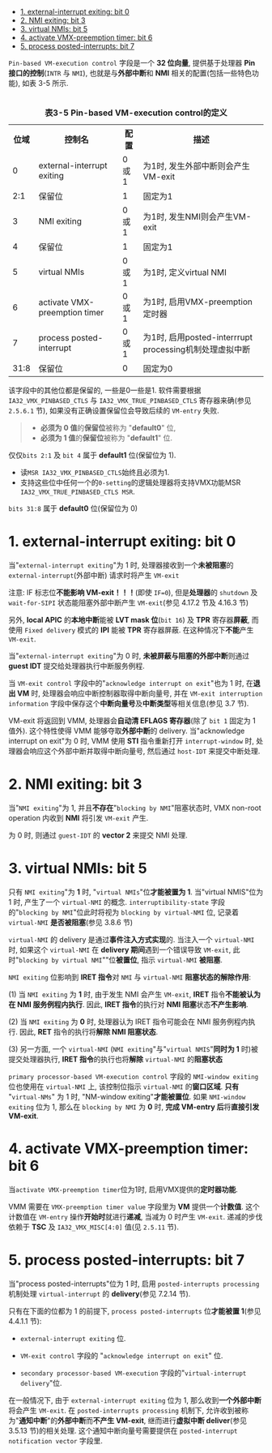 
<!-- @import "[TOC]" {cmd="toc" depthFrom=1 depthTo=6 orderedList=false} -->

<!-- code_chunk_output -->

- [1. external-interrupt exiting: bit 0](#1-external-interrupt-exiting-bit-0)
- [2. NMI exiting: bit 3](#2-nmi-exiting-bit-3)
- [3. virtual NMIs: bit 5](#3-virtual-nmis-bit-5)
- [4. activate VMX-preemption timer: bit 6](#4-activate-vmx-preemption-timer-bit-6)
- [5. process posted-interrupts: bit 7](#5-process-posted-interrupts-bit-7)

<!-- /code_chunk_output -->

`Pin-based VM-execution control` 字段是一个 **32 位向量**, 提供基于处理器 **Pin 接口的控制**(`INTR` 与 `NMI`), 也就是与**外部中断**和 **NMI** 相关的配置(包括一些特色功能), 如表 3-5 所示. 

<table>
 <caption><br><b>表3-5 Pin-based VM-execution control的定义</b></br></caption>
  <tr>
    <th>位域</th>
    <th>控制名</th>
    <th>配置</th>
    <th>描述</th>
  </tr>
  <tr>
    <td>0</td>
    <td>external-interrupt exiting</td>
    <td>0或1</td>
    <td>为1时, 发生外部中断则会产生VM-exit</td>
  </tr>
  <tr>
    <td>2:1</td>
    <td>保留位</td>
    <td>1</td>
    <td>固定为1</td>
  </tr>
  <tr>
    <td>3</td>
    <td>NMI exiting</td>
    <td>0或1</td>
    <td>为1时, 发生NMI则会产生VM-exit</td>
  </tr>
  <tr>
    <td>4</td>
    <td>保留位</td>
    <td>1</td>
    <td>固定为1</td>
  </tr>
  <tr>
    <td>5</td>
    <td>virtual NMIs</td>
    <td>0或1</td>
    <td>为1时, 定义virtual NMI</td>
  </tr>
  <tr>
    <td>6</td>
    <td>activate VMX-preemption timer</td>
    <td>0或1</td>
    <td>为1时, 启用VMX-preemption定时器</td>
  </tr>
  <tr>
    <td>7</td>
    <td>process posted-interrupt</td>
    <td>0或1</td>
    <td>为1时, 启用posted-interrrupt processing机制处理虚拟中断</td>
  </tr>
  <tr>
    <td>31:8</td>
    <td>保留位</td>
    <td>0</td>
    <td>固定为0</td>
  </tr>
</table>

该字段中的其他位都是保留的, 一些是0一些是1. 软件需要根据 `IA32_VMX_PINBASED_CTLS` 与 `IA32_VMX_TRUE_PINBASED_CTLS` 寄存器来确(参见 `2.5.6.1` 节), 如果没有正确设置保留位会导致后续的 `VM-entry` 失败.

> * **必须为 0 值**的**保留位**被称为 "**default0**" 位, 
> * **必须为 1 值**的**保留位**被称为 "**default1**" 位. 

仅仅`bits 2:1` 及 `bit 4` 属于 **default1** 位(保留位为 1). 

* 读`MSR IA32_VMX_PINBASED_CTLS`始终且必须为1. 
* 支持这些位中任何一个的`0-setting`的逻辑处理器将支持VMX功能MSR `IA32_VMX_TRUE_PINBASED_CTLS MSR`.

`bits 31:8` 属于 **default0** 位(保留位为 0)

# 1. external-interrupt exiting: bit 0

当"`external-interrupt exiting`"为 1 时, 处理器接收到一个**未被阻塞**的 `external-interrupt`(外部中断) 请求时将产生 `VM-exit`

注意: IF 标志位**不能影响 VM-exit！！！**(即使 `IF=0`), 但是**处理器**的 `shutdown` 及 `wait-for-SIPI` 状态能阻塞外部中断产生 `VM-exit`(参见 4.17.2 节及 4.16.3 节)

另外, **local APIC** 的**本地中断**能被 **LVT mask 位**(`bit 16`) 及 **TPR** 寄存器**屏蔽**, 而使用 `Fixed delivery` 模式的 **IPI** 能被 **TPR** 寄存器屏蔽. 在这种情况下**不能**产生 `VM-exit`. 

当"`external-interrupt exiting`"为 0 时, **未被屏蔽与阻塞的外部中断**则通过 **guest IDT** 提交给处理器执行中断服务例程. 

当 `VM-exit control` 字段中的"`acknowledge interrupt on exit`"也为 1 时, 在**退出 VM** 时, 处理器会响应中断控制器取得中断向量号, 并在 `VM-exit interruption information` 字段中保存这个**中断向量号**及**中断类型**等相关信息(参见 3.7 节). 

VM-exit 将返回到 VMM, 处理器会**自动清 EFLAGS 寄存器**(除了 `bit 1` 固定为 1 值外). 这个特性使得 VMM 能够夺取**外部中断**的 delivery. 当"acknowledge interrupt on exit"为 0 时, VMM 使用 **STI** 指令重新打开 `interrupt-window` 时, 处理器会响应这个外部中断并取得中断向量号, 然后通过 `host-IDT` 来提交中断处理. 

# 2. NMI exiting: bit 3

当"`NMI exiting`"为 1, 并且**不存在**"`blocking by NMI`"阻塞状态时, VMX non-root operation 内收到 **NMI** 将引发 `VM-exit` 产生. 

为 0 时, 则通过 `guest-IDT` 的 **vector 2** 来提交 NMI 处理. 

# 3. virtual NMIs: bit 5

只有 `NMI exiting`"为 **1** 时, "`virtual NMIs`"位**才能被置为 1**. 当"virtual NMIS"位为 1 时, 产生了一个 `virtual-NMI` 的概念. `interruptibility-state` 字段的"`blocking by NMI`"位此时将视为 `blocking by virtual-NMI` 位, 记录着 `virtual-NMI` **是否被阻塞**(参见 3.8.6 节)

`virtual-NMI` 的 delivery 是通过**事件注入方式实现**的. 当注入一个 `virtual-NMI` 时, 如果这个 `virtual-NMI` 在 **delivery 期间**遇到一个错误导致 `VM-exit`, 此时"`blocking by virtual NMI`""位**被置位**, 指示 `virtual-NMI` **被阻塞**. 

`NMI exiting` 位影响到 **IRET 指令**对 `NMI` 与 `virtual-NMI` **阻塞状态的解除作用**:

(1) 当 `NMI exiting` 为 **1** 时, 由于发生 NMI 会产生 `VM-exit`, **IRET** 指令**不能被认为在 NMI 服务例程内执行**. 因此, **IRET 指令**的执行对 **NMI 阻塞**状态**不产生影响**. 

(2) 当 `NMI exiting` 为 **0** 时, 处理器认为 IRET 指令可能会在 NMI 服务例程内执行. 因此, **RET** 指令的执行将**解除 NMI 阻塞状态**. 

(3) 另一方面, 一个 `virtual-NMI` (`NMI exiting`"与"`virtual NMIS`"**同时为 1** 时)被提交处理器执行, **IRET 指令**的执行也将**解除** `virtual-NMI` 的**阻塞状态**

`primary processor-based VM-execution control` 字段的 `NMI-window exiting` 位也使用在 `virtual-NMI` 上, 该控制位指示 `virtual-NMI` 的**窗口区域**. **只有** "`virtual-NMs`" 为 1 时, "NM-window exiting"**才能被置位**. 如果 `NMI-window exiting` 位为 1, 那么在 `blocking by NMI` 为 **0** 时, **完成 VM-entry 后**将**直接引发 VM-exit**.

# 4. activate VMX-preemption timer: bit 6

当`activate VMX-preemption timer`位为1时, 启用VMX提供的**定时器功能**. 

VMM 需要在 `VMX-preemption timer value` 字段里为 **VM** 提供一个**计数值**. 这个计数值在 `VM-entry` 操作**开始时**就进行**递减**, 当减为 0 时产生 `VM-exit`. 递减的步伐依赖于 **TSC** 及 `IA32_VMX_MISC[4:0]` 值(见 `2.5.11` 节). 

# 5. process posted-interrupts: bit 7

当"process posted-interrupts"位为 1 时, 启用 `posted-interrupts processing` 机制处理 `virtual-interrupt` 的 **delivery**(参见 7.2.14 节). 

只有在下面的位都为 1 的前提下, `process posted-interrupts` 位**才能被置 1**(参见 4.4.1.1 节):

* `external-interrupt exiting` 位. 

* `VM-exit control` 字段的 "`acknowledge interrupt on exit`" 位. 

* `secondary processor-based VM-execution` 字段的"`virtual-interrupt delivery`"位. 

在一般情况下, 由于 `external-interrupt exiting` 位为 1, 那么收到**一个外部中断**将会产生 `VM-exit`. 在 `posted-interrupts processing` 机制下, 允许收到被称为"**通知中断**"的**外部中断**而**不产生 VM-exit**, 继而进行**虚拟中断 deliver**(参见 3.5.13 节)的相关处理. 这个通知中断向量号需要提供在 `posted-interrupt notification vector` 字段里.